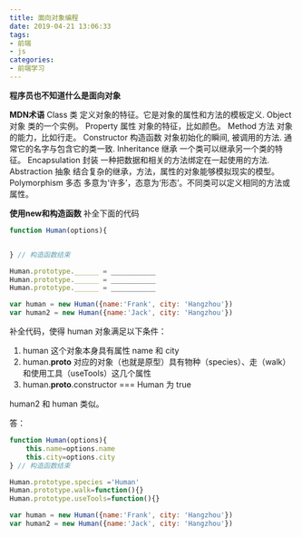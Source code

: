 ```yaml
---
title: 面向对象编程
date: 2019-04-21 13:06:33
tags:
- 前端
- js
categories: 
- 前端学习
---
```

**程序员也不知道什么是面向对象**
<!--more-->
**MDN术语**
Class 类
定义对象的特征。它是对象的属性和方法的模板定义.
Object 对象
类的一个实例。
Property 属性
对象的特征，比如颜色。
Method 方法
对象的能力，比如行走。
Constructor 构造函数
对象初始化的瞬间, 被调用的方法. 通常它的名字与包含它的类一致.
Inheritance 继承
一个类可以继承另一个类的特征。
Encapsulation 封装
一种把数据和相关的方法绑定在一起使用的方法.
Abstraction 抽象
结合复杂的继承，方法，属性的对象能够模拟现实的模型。
Polymorphism 多态
多意为‘许多’，态意为‘形态’。不同类可以定义相同的方法或属性。

**使用new和构造函数**
补全下面的代码
```js
function Human(options){


} // 构造函数结束

Human.prototype.______ = ___________ 
Human.prototype.______ = ___________ 
Human.prototype.______ = ___________ 

var human = new Human({name:'Frank', city: 'Hangzhou'})
var human2 = new Human({name:'Jack', city: 'Hangzhou'})
```
补全代码，使得 human 对象满足以下条件：

1. human 这个对象本身具有属性 name 和 city
2. human.__proto__ 对应的对象（也就是原型）具有物种（species）、走（walk）和使用工具（useTools）这几个属性
3. human.__proto__.constructor === Human 为 true

human2 和 human 类似。

答：
```js
function Human(options){
    this.name=options.name
    this.city=options.city
} // 构造函数结束

Human.prototype.species ='Human'
Human.prototype.walk=function(){} 
Human.prototype.useTools=function(){} 

var human = new Human({name:'Frank', city: 'Hangzhou'})
var human2 = new Human({name:'Jack', city: 'Hangzhou'})
```